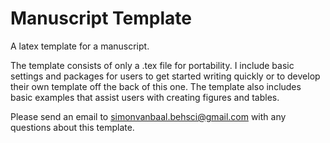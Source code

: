 # Manuscript Template
A latex template for a manuscript.

The template consists of only a .tex file for portability. I include basic settings and packages for users to get started writing quickly or to develop their own template off the back of this one. The template also includes basic examples that assist users with creating figures and tables.

Please send an email to simonvanbaal.behsci@gmail.com with any questions about this template.
